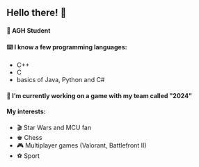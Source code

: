 ## Hello there! 👋

#### 🏬 AGH Student

#### ⌨️ I know a few programming languages:
 * C++
 * C
 * basics of Java, Python and C#

#### 🔭 I’m currently working on a game with my team called "2024"

#### My interests:
 * 🎬 Star Wars and MCU fan
 * ♚ Chess
 * 🎮 Multiplayer games (Valorant, Battlefront II)
 * ⚽️ Sport
